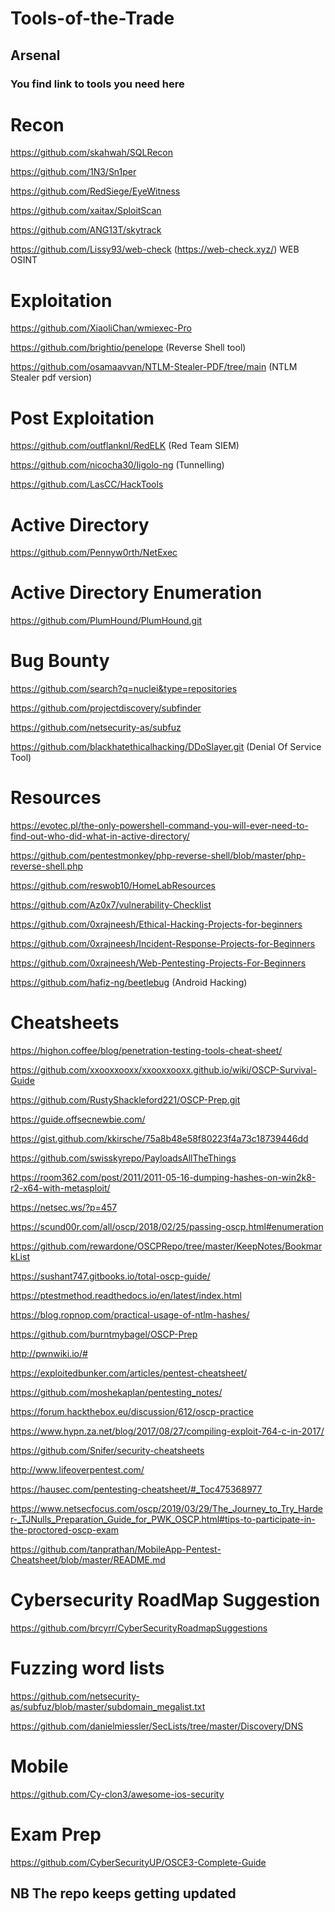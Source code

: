 # Tools-of-the-Trade
## Arsenal
### You find link to tools you need here 

# Recon

https://github.com/skahwah/SQLRecon

https://github.com/1N3/Sn1per

https://github.com/RedSiege/EyeWitness

https://github.com/xaitax/SploitScan

https://github.com/ANG13T/skytrack

https://github.com/Lissy93/web-check (https://web-check.xyz/) WEB OSINT

# Exploitation

https://github.com/XiaoliChan/wmiexec-Pro

https://github.com/brightio/penelope (Reverse Shell tool)

https://github.com/osamaavvan/NTLM-Stealer-PDF/tree/main (NTLM Stealer pdf version)

# Post Exploitation

https://github.com/outflanknl/RedELK (Red Team SIEM)

https://github.com/nicocha30/ligolo-ng (Tunnelling)

https://github.com/LasCC/HackTools

# Active Directory

https://github.com/Pennyw0rth/NetExec

# Active Directory Enumeration

https://github.com/PlumHound/PlumHound.git

# Bug Bounty
https://github.com/search?q=nuclei&type=repositories

https://github.com/projectdiscovery/subfinder

https://github.com/netsecurity-as/subfuz

https://github.com/blackhatethicalhacking/DDoSlayer.git (Denial Of Service Tool)

# Resources

https://evotec.pl/the-only-powershell-command-you-will-ever-need-to-find-out-who-did-what-in-active-directory/

https://github.com/pentestmonkey/php-reverse-shell/blob/master/php-reverse-shell.php

https://github.com/reswob10/HomeLabResources

https://github.com/Az0x7/vulnerability-Checklist

https://github.com/0xrajneesh/Ethical-Hacking-Projects-for-beginners

https://github.com/0xrajneesh/Incident-Response-Projects-for-Beginners

https://github.com/0xrajneesh/Web-Pentesting-Projects-For-Beginners

https://github.com/hafiz-ng/beetlebug (Android Hacking)

# Cheatsheets
https://highon.coffee/blog/penetration-testing-tools-cheat-sheet/

https://github.com/xxooxxooxx/xxooxxooxx.github.io/wiki/OSCP-Survival-Guide

https://github.com/RustyShackleford221/OSCP-Prep.git

https://guide.offsecnewbie.com/

https://gist.github.com/kkirsche/75a8b48e58f80223f4a73c18739446dd

https://github.com/swisskyrepo/PayloadsAllTheThings

https://room362.com/post/2011/2011-05-16-dumping-hashes-on-win2k8-r2-x64-with-metasploit/

https://netsec.ws/?p=457

https://scund00r.com/all/oscp/2018/02/25/passing-oscp.html#enumeration

https://github.com/rewardone/OSCPRepo/tree/master/KeepNotes/BookmarkList

https://sushant747.gitbooks.io/total-oscp-guide/

https://ptestmethod.readthedocs.io/en/latest/index.html

https://blog.ropnop.com/practical-usage-of-ntlm-hashes/

https://github.com/burntmybagel/OSCP-Prep

http://pwnwiki.io/#

https://exploitedbunker.com/articles/pentest-cheatsheet/

https://github.com/moshekaplan/pentesting_notes/

https://forum.hackthebox.eu/discussion/612/oscp-practice

https://www.hypn.za.net/blog/2017/08/27/compiling-exploit-764-c-in-2017/

https://github.com/Snifer/security-cheatsheets

http://www.lifeoverpentest.com/

https://hausec.com/pentesting-cheatsheet/#_Toc475368977

https://www.netsecfocus.com/oscp/2019/03/29/The_Journey_to_Try_Harder-_TJNulls_Preparation_Guide_for_PWK_OSCP.html#tips-to-participate-in-the-proctored-oscp-exam

https://github.com/tanprathan/MobileApp-Pentest-Cheatsheet/blob/master/README.md

# Cybersecurity RoadMap Suggestion
https://github.com/brcyrr/CyberSecurityRoadmapSuggestions

# Fuzzing word lists
https://github.com/netsecurity-as/subfuz/blob/master/subdomain_megalist.txt

https://github.com/danielmiessler/SecLists/tree/master/Discovery/DNS

# Mobile
https://github.com/Cy-clon3/awesome-ios-security

# Exam Prep
https://github.com/CyberSecurityUP/OSCE3-Complete-Guide

## NB The repo keeps getting updated 
